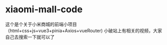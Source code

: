 # xiaomi-mall-code
这个是个关于小米商城的前端小项目（html+css+js+vue3+pinia+Axios+vueRouter)
小破站上有相关的视频，大家自己去搜索一下就可以了
